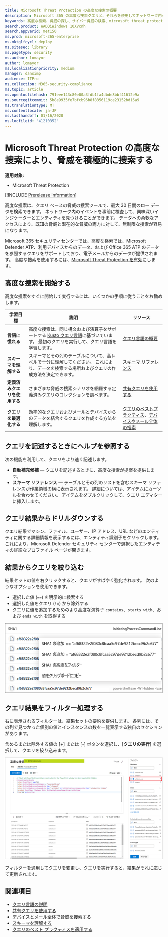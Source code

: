 ```yaml
---
title: Microsoft Threat Protection の高度な捜索の概要
description: Microsoft 365 の高度な捜索クエリと、それらを使用してネットワーク内の脅威と弱点を積極的に発見する方法について学習する
keywords: 高度な検索、脅威の探し、サイバー脅威の検索、microsoft threat protection、microsoft 365、mtp、m365、search、query、テレメトリ、カスタム検出、スキーマ、kusto、microsoft 365、Microsoft Threat Protection
search.product: eADQiWindows 10XVcnh
search.appverid: met150
ms.prod: microsoft-365-enterprise
ms.mktglfcycl: deploy
ms.sitesec: library
ms.pagetype: security
ms.author: lomayor
author: lomayor
ms.localizationpriority: medium
manager: dansimp
audience: ITPro
ms.collection: M365-security-compliance
ms.topic: article
ms.openlocfilehash: 791eee143c80e00a3fdb1fa4dbde8bbf41612e9a
ms.sourcegitcommit: 5b8e9935fe7bfcb96b8f8356119ce23152bd16a9
ms.translationtype: MT
ms.contentlocale: ja-JP
ms.lasthandoff: 01/16/2020
ms.locfileid: "41210352"
---
```

# <a name="proactively-hunt-for-threats-with-advanced-hunting-in-microsoft-threat-protection"></a>Microsoft Threat Protection の高度な捜索により、脅威を積極的に捜索する

**適用対象:**
- Microsoft Threat Protection

[!INCLUDE [Prerelease information](../includes/prerelease.md)]

高度な捜索は、クエリ ベースの脅威の捜索ツールで、最大 30 日間のロー データを検索できます。 ネットワーク内のイベントを事前に検査して、興味深いインジケーターとエンティティを見つけることができます。 データへの柔軟なアクセスにより、既知の脅威と潜在的な脅威の両方に対して、無制限な捜索が容易になります。

Microsoft 365 セキュリティセンターでは、高度な検索では、Microsoft Defender ATP、利用デバイスからのデータ、および Office 365 ATP のデータを参照するクエリをサポートしており、電子メールからのデータが提供されます。 高度な捜索を使用するには、[Microsoft Threat Protection を有効](mtp-enable.md)にします。

## <a name="get-started-with-advanced-hunting"></a>高度な捜索を開始する

高度な捜索をすぐに開始して実行するには、いくつかの手順に従うことをお勧めします。

| 学習目標 | 説明 | リソース |
|--|--|--|
| **言語に慣れる** | 高度な捜索は、同じ構文および演算子をサポートする [Kusto クエリ言語](https://docs.microsoft.com/azure/kusto/query/)に基づいています。 最初のクエリを実行して、クエリ言語を学習します。 | [クエリ言語の概要](advanced-hunting-query-language.md) |
| **スキーマを理解する** | スキーマとその列のテーブルについて、高レベルで十分に理解してください。 これにより、データを検索する場所およびクエリの作成方法を決定できます。 | [スキーマ リファレンス](advanced-hunting-schema-tables.md) |
| **定義済みクエリを使用する** | さまざまな脅威の捜索シナリオを網羅する定義済みクエリのコレクションを調べます。 | [共有クエリを使用する](advanced-hunting-shared-queries.md)
| **クエリを最適化する** | 効率的なクエリおよびメールとデバイスからのデータを結合するクエリを作成する方法を理解します。 | [クエリのベストプラクティス](advanced-hunting-shared-queries.md)、[デバイスやメール全体の捜索](advanced-hunting-best-practices.md)

## <a name="get-help-as-you-write-queries"></a>クエリを記述するときにヘルプを参照する
次の機能を利用して、クエリをより速く記述します。
- **自動補完候補** — クエリを記述するときに、高度な捜索が提案を提供します。 
- **スキーマ リファレンス** — テーブルとその列のリストを含むスキーマ リファレンスが作業領域の横に表示されます。 詳細については、アイテムにカーソルを合わせてください。 アイテムをダブルクリックして、クエリ エディターに挿入します。

## <a name="drilldown-from-query-results"></a>クエリ結果からドリルダウンする
クエリ結果でマシン、ファイル、ユーザー、IP アドレス、URL などのエンティティに関する詳細情報を表示するには、エンティティ識別子をクリックします。 これにより、Microsoft Defender セキュリティ センターで選択したエンティティの詳細なプロファイル ページが開きます。

## <a name="tweak-your-queries-from-the-results"></a>結果からクエリを絞り込む
結果セットの値を右クリックすると、クエリがすばやく強化されます。 次のようなオプションを使用できます。

- 選択した値 (`==`) を明示的に検索する
- 選択した値をクエリ (`!=`) から除外する 
- クエリに値を追加するためのより高度な演算子 `contains`、`starts with`、および `ends with` を取得する 

![Microsoft Defender ATP の高度な捜索結果セットの画像](../images/advanced-hunting-results-filter.png)

## <a name="filter-the-query-results"></a>クエリ結果をフィルター処理する
右に表示されるフィルターは、結果セットの要約を提供します。 各列には、その列で見つかった個別の値とインスタンスの数を一覧表示する独自のセクションがあります。

含めるまたは除外する値の [+] または [-] ボタンを選択し、[**クエリの実行**] を選択して、クエリを絞り込みます。

![高度な捜索フィルターの画像](../images/advanced-hunting-filter.png)

フィルターを適用してクエリを変更し、クエリを実行すると、結果がそれに応じて更新されます。

## <a name="related-topics"></a>関連項目
- [クエリ言語の説明](advanced-hunting-query-language.md)
- [共有クエリを使用する](advanced-hunting-shared-queries.md)
- [デバイスとメール全体で脅威を捜索する](advanced-hunting-query-emails-devices.md)
- [スキーマを理解する](advanced-hunting-schema-tables.md)
- [クエリのベスト プラクティスを適用する](advanced-hunting-best-practices.md)